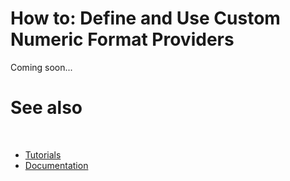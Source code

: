 # How to: Define and Use Custom Numeric Format Providers

Coming soon...

# See also
​
* [Tutorials](/docs/documentation/guides/Overview/Tutorials)
* [Documentation](/docs/documentation)

[//]: # (https://learn.microsoft.com/en-us/dotnet/standard/base-types/how-to-define-and-use-custom-numeric-format-providers)
